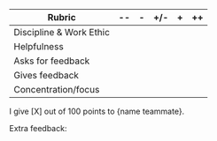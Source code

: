 | **Rubric**              	| -- 	| - 	| +/- 	| + 	| ++ 	|
|-------------------------	|----	|---	|-----	|---	|----	|
| Discipline & Work Ethic 	|    	|   	|     	|   	|    	|
| Helpfulness             	|    	|   	|     	|   	|    	|
| Asks for feedback       	|    	|   	|     	|   	|    	|
| Gives feedback          	|    	|   	|     	|   	|    	|
| Concentration/focus     	|    	|   	|     	|   	|    	|	

I give [X] out of 100 points to {name teammate}.

Extra feedback: